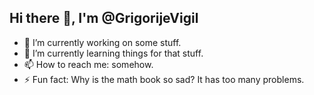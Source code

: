## Hi there 👋, I'm @GrigorijeVigil

- 🔭 I’m currently working on some stuff.
- 🌱 I’m currently learning things for that stuff.
- 📫 How to reach me: somehow.
- ⚡ Fun fact: Why is the math book so sad? It has too many problems.

<!--
**GrigorijeVigil/GrigorijeVigil** is a ✨ _special_ ✨ repository because its `README.md` (this file) appears on your GitHub profile.
-->
